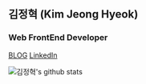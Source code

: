 ## 김정혁 (Kim Jeong Hyeok)

### Web FrontEnd Developer

[BLOG](https://zereight.tistory.com) [LinkedIn](https://www.linkedin.com/in/kim-jeong-hyeok-14635519a/)


![김정혁's github stats](https://github-readme-stats.vercel.app/api?username=zereight&show_icons=true)
